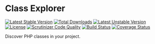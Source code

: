Class Explorer
===============

[![Latest Stable Version](https://poser.pugx.org/thecodingmachine/class-explorer/v/stable)](https://packagist.org/packages/thecodingmachine/class-explorer)
[![Total Downloads](https://poser.pugx.org/thecodingmachine/class-explorer/downloads)](https://packagist.org/packages/thecodingmachine/class-explorer)
[![Latest Unstable Version](https://poser.pugx.org/thecodingmachine/class-explorer/v/unstable)](https://packagist.org/packages/thecodingmachine/class-explorer)
[![License](https://poser.pugx.org/thecodingmachine/class-explorer/license)](https://packagist.org/packages/thecodingmachine/class-explorer)
[![Scrutinizer Code Quality](https://scrutinizer-ci.com/g/thecodingmachine/class-explorer/badges/quality-score.png?b=1.1)](https://scrutinizer-ci.com/g/thecodingmachine/class-explorer/?branch=1.1)
[![Build Status](https://travis-ci.org/thecodingmachine/class-explorer.svg?branch=1.1)](https://travis-ci.org/thecodingmachine/class-explorer)
[![Coverage Status](https://coveralls.io/repos/thecodingmachine/class-explorer/badge.svg?branch=1.1&service=github)](https://coveralls.io/github/thecodingmachine/class-explorer?branch=1.1)

Discover PHP classes in your project.
